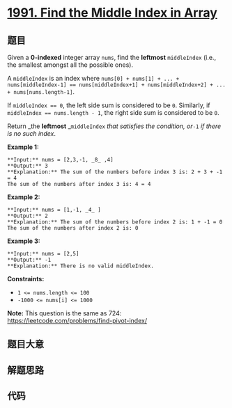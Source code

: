 # [1991. Find the Middle Index in Array](https://leetcode.com/problems/find-the-middle-index-in-array)

## 题目

Given a **0-indexed** integer array `nums`, find the **leftmost**
`middleIndex` (i.e., the smallest amongst all the possible ones).

A `middleIndex` is an index where `nums[0] + nums[1] + ... +
nums[middleIndex-1] == nums[middleIndex+1] + nums[middleIndex+2] + ... +
nums[nums.length-1]`.

If `middleIndex == 0`, the left side sum is considered to be `0`. Similarly,
if `middleIndex == nums.length - 1`, the right side sum is considered to be
`0`.

Return _the **leftmost** _`middleIndex` _that satisfies the condition, or_`-1`
_if there is no such index_.



**Example 1:**

    
    
    **Input:** nums = [2,3,-1, _8_ ,4]
    **Output:** 3
    **Explanation:** The sum of the numbers before index 3 is: 2 + 3 + -1 = 4
    The sum of the numbers after index 3 is: 4 = 4
    

**Example 2:**

    
    
    **Input:** nums = [1,-1, _4_ ]
    **Output:** 2
    **Explanation:** The sum of the numbers before index 2 is: 1 + -1 = 0
    The sum of the numbers after index 2 is: 0
    

**Example 3:**

    
    
    **Input:** nums = [2,5]
    **Output:** -1
    **Explanation:** There is no valid middleIndex.
    



**Constraints:**

  * `1 <= nums.length <= 100`
  * `-1000 <= nums[i] <= 1000`



**Note:** This question is the same as 724:
<https://leetcode.com/problems/find-pivot-index/>


## 题目大意

## 解题思路

## 代码

```javascript

```

